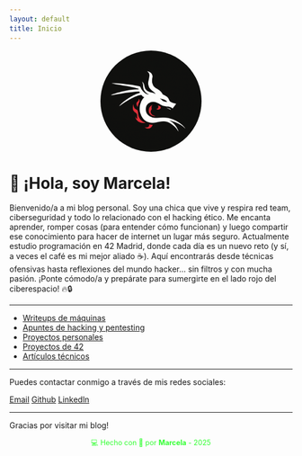 ```yaml
---
layout: default
title: Inicio
---
```


<img src="assets/img/mar.jpeg" alt="foto de Marcela" style="width: 180px; border-radius: 100px; display: block; margin: 0 auto 20px;" />

# 👋 ¡Hola, soy Marcela!

Bienvenido/a a mi blog personal. Soy una chica que vive y respira red team, ciberseguridad y todo lo relacionado con el hacking ético. Me encanta aprender, romper cosas (para entender cómo funcionan) y luego compartir ese conocimiento para hacer de internet un lugar más seguro.
Actualmente estudio programación en 42 Madrid, donde cada día es un nuevo reto (y sí, a veces el café es mi mejor aliado ☕).
Aquí encontrarás desde técnicas ofensivas hasta reflexiones del mundo hacker… sin filtros y con mucha pasión. ¡Ponte cómodo/a y prepárate para sumergirte en el lado rojo del ciberespacio! 🔥🔒

---

- [Writeups de máquinas](writeups/)
- [Apuntes de hacking y pentesting](apuntes/)
- [Proyectos personales](proyectos_personales/)
- [Proyectos de 42](proyectos_42/)
- [Artículos técnicos](articulos_tecnicos/)

---

Puedes contactar conmigo a través de mis redes sociales:

[Email](mailto:ingridjimenez113@gmail.com)
[Github](https://github.com/MarcelaJi)
[Linkedln](https://linkedin.com/in/marcela-jimenez-/)

---

Gracias por visitar mi blog!

<div style="text-align:center; font-size: 0.9em; margint-top: 40px; color: #33ff33;">
    💻 Hecho con 💚 por <strong>Marcela</strong> - 2025
</div>
